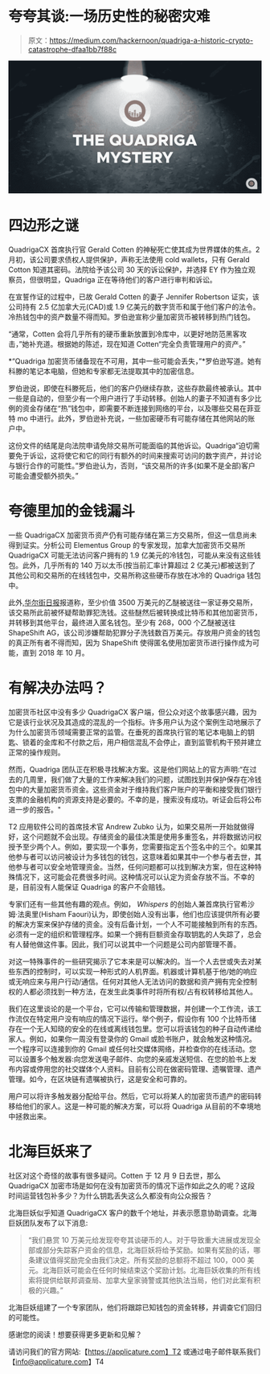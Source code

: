 # 夸夸其谈:一场历史性的秘密灾难

> 原文：<https://medium.com/hackernoon/quadriga-a-historic-crypto-catastrophe-dfaa1bb7f88c>

![](img/1082732746621c2d2faee4baa6fa3967.png)

# 四边形之谜

QuadrigaCX 首席执行官 Gerald Cotten 的神秘死亡使其成为世界媒体的焦点。2 月初，该公司要求债权人提供保护，声称无法使用 cold wallets，只有 Gerald Cotton 知道其密码。法院给予该公司 30 天的诉讼保护，并选择 EY 作为独立观察员，但很明显，Quadriga 正在等待他们的客户进行审判和诉讼。

在宣誓作证的过程中，已故 Gerald Cotten 的妻子 Jennifer Robertson 证实，该公司持有 2.5 亿加拿大元(CAD)或 1.9 亿美元的数字货币和属于他们客户的法令。冷热钱包中的资产数量不得而知。罗伯逊宣称少量加密货币被转移到热门钱包。

“通常，Cotten 会将几乎所有的硬币重新放置到冷库中，以更好地防范黑客攻击，”她补充道。根据她的陈述，现在知道 Cotten“完全负责管理用户的资产。”

*“Quadriga 加密货币储备现在不可用，其中一些可能会丢失，”*罗伯逊写道。她有科滕的笔记本电脑，但她和专家都无法提取其中的加密信息。

罗伯逊说，即使在科滕死后，他们的客户仍继续存款，这些存款最终被承认。其中一些是自动的，但至少有一个用户进行了手动转移。创始人的妻子不知道有多少比例的资金存储在“热”钱包中，即需要不断连接到网络的平台，以及哪些交易在菲亚特 mo 中进行。此外，罗伯逊补充说，一些加密硬币有可能存储在其他网站的账户中。

这份文件的结尾是向法院申请免除交易所可能面临的其他诉讼。Quadriga“迫切需要免于诉讼，这将使它和它的同行有额外的时间来搜索可访问的数字资产，并讨论与银行合作的可能性。”罗伯逊认为，否则，“该交易所的许多(如果不是全部)客户可能会遭受额外损失。”

# 夸德里加的金钱漏斗

一些 QuadrigaCX 加密货币资产仍有可能存储在第三方交易所，但这一信息尚未得到证实。分析公司 Elementus Group 的专家发现，加拿大加密货币交易所 QuadrigaCX 可能无法访问客户拥有的 1.9 亿美元的冷钱包，可能从来没有这些钱包。此外，几乎所有的 140 万以太币(按当前汇率计算超过 2 亿美元)都被送到了其他公司和交易所的在线钱包中，交易所称这些硬币存放在冰冷的 Quadriga 钱包中。

此外,[华尔街日报](https://www.wsj.com/articles/our-cash-went-to-something-customers-hunt-for-bankrupt-crypto-exchanges-missing-millions-11550596908)报道称，至少价值 3500 万美元的乙醚被送往一家证券交易所，该交易所此前被怀疑帮助罪犯洗钱。这些醚然后被转换成比特币和其他加密货币，并转移到其他平台，最终进入匿名钱包。至少有 268，000 个乙醚被送往 ShapeShift AG，该公司涉嫌帮助犯罪分子洗钱数百万美元。存放用户资金的钱包的真正所有者不得而知，因为 ShapeShift 使得匿名使用加密货币进行操作成为可能，直到 2018 年 10 月。

# 有解决办法吗？

加密货币社区中没有多少 QuadrigaCX 客户端，但公众对这个故事感兴趣，因为它是该行业状况及其造成的混乱的一个指标。许多用户认为这个案例生动地展示了为什么加密货币领域需要正常的监管。在垂死的首席执行官的笔记本电脑上的钥匙、锁着的金库和不付款之后，用户相信混乱不会停止，直到监管机构干预并建立正常的操作规则。

然而，Quadriga 团队正在积极寻找解决方案。这是他们网站上的官方声明:“在过去的几周里，我们做了大量的工作来解决我们的问题，试图找到并保护保存在冷钱包中的大量加密货币资金。这些资金对于维持我们客户账户的平衡和接受我们银行支票的金融机构的资源支持是必要的。不幸的是，搜索没有成功。听证会后将公布进一步的报告。"

T2 应用软件公司的首席技术官 Andrew Zubko 认为，如果交易所一开始就做得好，这个问题就不会出现。存储资金的最佳决策是使用多重签名，并将数据访问权授予至少两个人。例如，要实现一个事务，您需要指定五个签名中的三个。如果其他参与者可以访问被设计为多钱包的钱包，这意味着如果其中一个参与者去世，其他参与者可以安全地管理资金。当然，任何问题都可以找到解决方案，但在这种特殊情况下，这可能会花费很多时间。这种情况可以认定为资金存放不当。不幸的是，目前没有人能保证 Quadriga 的客户不会赔钱。

专家们还有一些其他有趣的观点。例如， *Whispers* 的创始人兼首席执行官希沙姆·法奥里(Hisham Faouri)认为，即使创始人没有出事，他们也应该提供所有必要的解决方案来保护存储的资金。没有后备计划，一个人不可能接触到所有的东西。必须有一定的组织和管理程序。如果一个拥有巨额资金存取钥匙的人失踪了，总会有人替他做这件事。因此，我们可以说其中一个问题是公司内部管理不善。

对这一特殊事件的一些研究揭示了它本来是可以解决的。当一个人去世或失去对某些东西的控制时，可以实现一种形式的人机界面。机器或计算机基于他/她的响应或无响应来与用户行动/通信。任何对其他人无法访问的数据和资产拥有完全控制权的人都必须找到一种方法，在发生此类事件时将所有权/占有权转移给其他人。

我们在这里谈论的是一个平台，它可以传输和管理数据，并创建一个工作流，该工作流仅在特定用户没有响应的情况下运行。举个例子，假设你有 100 个比特币储存在一个无人知晓的安全的在线或离线钱包里。您可以将该钱包的种子自动传递给家人。例如，如果你一周没有登录你的 Gmail 或脸书账户，就会触发这种情况。一个程序可以连接到你的 Gmail 或任何社交媒体网络，并检查你的在线活动。您可以设置多个触发器:向您发送电子邮件、向您的亲戚发送短信、在您的脸书上发布内容或停用您的社交媒体个人资料。目前有公司在做密码管理、遗嘱管理、遗产管理。如今，在区块链有遗嘱被执行，这是安全和可靠的。

用户可以将许多触发器分配给平台。然后，它可以将某人的加密货币遗产的密码转移给他们的家人。这是一种可能的解决方案，可以将 Quadriga 从目前的不幸境地中拯救出来。

# 北海巨妖来了

社区对这个奇怪的故事有很多疑问。Cotten 于 12 月 9 日去世，那么 QuadrigaCX 加密市场是如何在没有加密货币的情况下运作如此之久的呢？这段时间运营钱包补多少？为什么钥匙丢失这么久都没有向公众报告？

北海巨妖似乎知道 QuadrigaCX 客户的数千个地址，并表示愿意协助调查。北海巨妖团队发布了以下消息:

> “我们悬赏 10 万美元给发现夸夸其谈硬币的人。对于导致重大进展或发现全部或部分失踪客户资金的信息，北海巨妖将给予奖励。如果有奖励的话，哪条建议值得奖励完全由我们决定。所有奖励的总额将不超过 100，000 美元。北海巨妖可能会在任何时候结束这个奖励计划。北海巨妖收集的所有线索将提供给联邦调查局、加拿大皇家骑警或其他执法当局，他们对此案有积极的兴趣。”

北海巨妖组建了一个专家团队，他们将跟踪已知钱包的资金转移，并调查它们回归的可能性。

感谢您的阅读！想要获得更多更新和见解？

请访问我们的官方网站:【https://applicature.com】T2 或通过电子邮件联系我们【info@applicature.com】T4